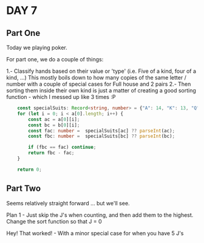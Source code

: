 # DAY 7

## Part One

Today we playing poker.

For part one, we do a couple of things:

1.- Classify hands based on their value or 'type' (i.e. Five of a kind, four of a kind, ...)
    This mostly boils down to how many copies of the same letter / number with a couple of special cases for Full house and 2 pairs
2.- Then sorting them inside their own kind is just a matter of creating a good sorting function - which I messed up like 3 times :P 
```ts
    const specialSuits: Record<string, number> = {"A": 14, "K": 13, "Q": 12, "J": 11, "T": 10 };
    for (let i = 0; i < a[0].length; i++) {
        const ac = a[0][i];
        const bc = b[0][i];
        const fac: number =  specialSuits[ac] ?? parseInt(ac); 
        const fbc: number =  specialSuits[bc] ?? parseInt(bc); 

        if (fbc == fac) continue;
        return fbc - fac;
    }

    return 0;
```


## Part Two

Seems relatively straight forward ... but we'll see.

Plan 1 - Just skip the J's when counting, and then add them to the highest.
         Change the sort function so that J = 0

Hey! That worked! - With a minor special case for when you have 5 J's
